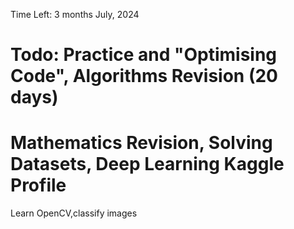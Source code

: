 Time Left: 3 months July, 2024
# Todo: Practice and <B>"Optimising Code"</B>, Algorithms Revision (20 days)
# Mathematics Revision, Solving Datasets, Deep Learning Kaggle Profile
Learn OpenCV,classify images